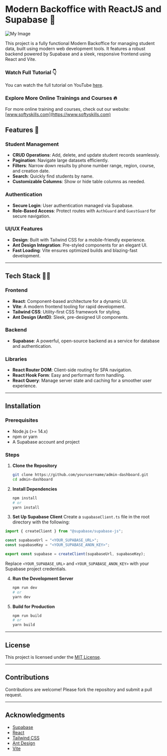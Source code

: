 # Modern Backoffice with ReactJS and Supabase 🚀

![My Image](public/thumbnail.png)

This project is a fully functional Modern Backoffice for managing student data, built using modern web development tools. It features a robust backend powered by Supabase and a sleek, responsive frontend using React and Vite.

### Watch Full Tutorial  👇
You can watch the full tutorial on YouTube [here](https://youtu.be/KnXI9Zjqzcg).

### Explore More Online Trainings and Courses 🔥
For more online training and courses, check out our website: [www.softyskills.com](https://www.softyskills.com)


## Features 🧩

### Student Management 

- **CRUD Operations**: Add, delete, and update student records seamlessly.
- **Pagination**: Navigate large datasets efficiently.
- **Filters**: Narrow down results by phone number range, region, course, and creation date.
- **Search**: Quickly find students by name.
- **Customizable Columns**: Show or hide table columns as needed.

### Authentication

- **Secure Login**: User authentication managed via Supabase.
- **Role-Based Access**: Protect routes with `AuthGuard` and `GuestGuard` for secure navigation.

### UI/UX Features

- **Design**: Built with Tailwind CSS for a mobile-friendly experience.
- **Ant Design Integration**: Pre-styled components for an elegant UI.
- **Fast Loading**: Vite ensures optimized builds and blazing-fast development.

---

## Tech Stack 🧑‍💻

### Frontend

- **React**: Component-based architecture for a dynamic UI.
- **Vite**: A modern frontend tooling for rapid development.
- **Tailwind CSS**: Utility-first CSS framework for styling.
- **Ant Design (AntD)**: Sleek, pre-designed UI components.

### Backend

- **Supabase**: A powerful, open-source backend as a service for database and authentication.

### Libraries

- **React Router DOM**: Client-side routing for SPA navigation.
- **React Hook Form**: Easy and performant form handling.
- **React Query**: Manage server state and caching for a smoother user experience.

---

## Installation

### Prerequisites

- Node.js (>= 14.x)
- npm or yarn
- A Supabase account and project

### Steps

1. **Clone the Repository**

   ```bash
   git clone https://github.com/yourusername/admin-dashboard.git
   cd admin-dashboard
   ```

2. **Install Dependencies**

   ```bash
   npm install
   # or
   yarn install
   ```

3. **Set Up Supabase Client**
   Create a `supabaseClient.ts` file in the root directory with the following:

```typescript
import { createClient } from "@supabase/supabase-js";

const supabaseUrl = "<YOUR_SUPABASE_URL>";
const supabaseKey = "<YOUR_SUPABASE_ANON_KEY>";

export const supabase = createClient(supabaseUrl, supabaseKey);
```

Replace `<YOUR_SUPABASE_URL>` and `<YOUR_SUPABASE_ANON_KEY>` with your Supabase project credentials.

4. **Run the Development Server**

   ```bash
   npm run dev
   # or
   yarn dev
   ```

5. **Build for Production**
   ```bash
   npm run build
   # or
   yarn build
   ```

---

## License

This project is licensed under the [MIT License](LICENSE).

---

## Contributions

Contributions are welcome! Please fork the repository and submit a pull request.

---

## Acknowledgments

- [Supabase](https://supabase.com/)
- [React](https://reactjs.org/)
- [Tailwind CSS](https://tailwindcss.com/)
- [Ant Design](https://ant.design/)
- [Vite](https://vitejs.dev/)
